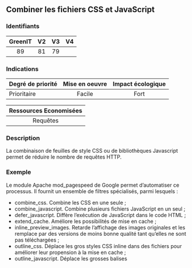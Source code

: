 ## Combiner les fichiers CSS et JavaScript

### Identifiants

| GreenIT |  V2  |  V3  |  V4  |
|:-------:|:----:|:----:|:----:|
|  89    | 81  | 79  |      |

### Indications

| Degré de priorité |      Mise en oeuvre       |  Impact écologique    | 
|-------------------|:-------------------------:|:---------------------:|
|  Prioritaire      |  Facile                   |    Fort               | 


|Ressources Economisées                                      |
|:----------------------------------------------------------:|
| Requêtes |

### Description

La combinaison de feuilles de style CSS ou de bibliothèques Javascript permet de réduire le nombre de requêtes HTTP.

### Exemple

Le module Apache mod_pagespeed de Google permet d’automatiser ce processus. Il fournit un ensemble de filtres spécialisés, parmi lesquels :
 - combine_css. Combine les CSS en une seule ;
 - combine_javascript. Combine plusieurs fichiers JavaScript en un seul ;
 - defer_javascript. Diffère l’exécution de JavaScript dans le code HTML ;
 - extend_cache. Améliore les possibilités de mise en cache ;
 - inline_preview_images. Retarde l’affichage des images originales et les remplace par des versions de moins bonne qualité tant qu’elles ne sont pas téléchargées ;
 - outline_css. Déplace les gros styles CSS inline dans des fichiers pour améliorer leur propension à la mise en cache ;
 - outline_javascript. Déplace les grosses balises <script> inline dans des fichiers pour améliorer leur propension à la mise en cache ;
 - rewrite_css. Réduit les CSS ;
 - sprite_images. Crée des sprites d’images. Pour aller plus loin : www.modpagespeed.com


### Principe de validation

| Le nombre ...     | est inférieur ou égal à   |  
|-------------------|:-------------------------:|
| de fichiers CSS et JS non combinés  | 10%  |
